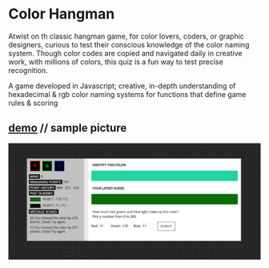 # Color Hangman 

Atwist on th classic hangman game, for color lovers, coders, or graphic designers, curious to test their conscious knowledge of the color naming system. Though color codes are copied and navigated daily in creative work, with millions of colors, this quiz is a fun way to test precise recognition. 

A game developed in Javascript; creative, in-depth understanding of hexadecimal & rgb color naming systems for functions that define game rules & scoring 

## [demo](https://ccowen.github.io/Color-Hangman/)   //  sample picture

![Color Hangman Image](assets/images/sampleImage.png?raw=true "Title")
